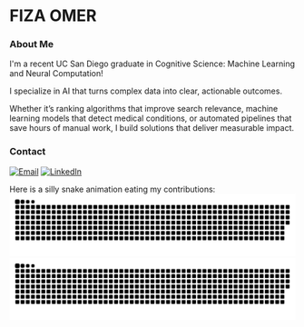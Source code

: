 # FIZA OMER

### About Me

I'm a recent UC San Diego graduate in Cognitive Science: Machine Learning and Neural Computation!

I specialize in AI that turns complex data into clear, actionable outcomes.

Whether it’s ranking algorithms that improve search relevance, machine learning models that detect medical conditions, or automated pipelines that save hours of manual work, I build solutions that deliver measurable impact.

### Contact

[![Email](https://img.shields.io/badge/Email-EA4335?style=for-the-badge&logo=gmail&logoColor=white)](mailto:fomer@ucsd.edu)
[![LinkedIn](https://img.shields.io/badge/LinkedIn-0077B5?style=for-the-badge&logo=linkedin&logoColor=white)](https://www.linkedin.com/in/fizaomer/)



Here is a silly snake animation eating my contributions:
  <img src="https://raw.githubusercontent.com/fizaomer/snake/output/github-contribution-grid-snake.svg#gh-light-mode-only" />
  <img src="https://raw.githubusercontent.com/fizaomer/snake/output/github-contribution-grid-snake-dark.svg#gh-dark-mode-only" />
